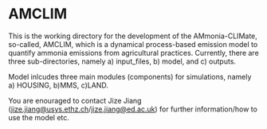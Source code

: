 # AMCLIM
This is the working directory for the development of the AMmonia-CLIMate, so-called, AMCLIM, which is a dynamical process-based emission model to quantify ammonia emissions from agricultural practices.
Currently, there are three sub-directories, namely a) input_files, b) model, and c) outputs.

Model inlcudes three main modules (components) for simulations, namely a) HOUSING, b)MMS, c)LAND.

You are enouraged to contact Jize Jiang (jize.jiang@usys.ethz.ch/jize.jiang@ed.ac.uk) for further information/how to use the model etc.
